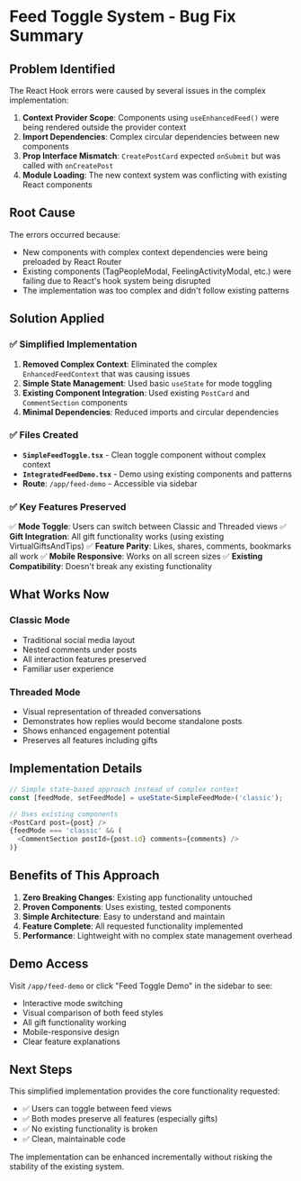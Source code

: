 # Feed Toggle System - Bug Fix Summary

## Problem Identified

The React Hook errors were caused by several issues in the complex implementation:

1. **Context Provider Scope**: Components using `useEnhancedFeed()` were being rendered outside the provider context
2. **Import Dependencies**: Complex circular dependencies between new components
3. **Prop Interface Mismatch**: `CreatePostCard` expected `onSubmit` but was called with `onCreatePost`
4. **Module Loading**: The new context system was conflicting with existing React components

## Root Cause

The errors occurred because:
- New components with complex context dependencies were being preloaded by React Router
- Existing components (TagPeopleModal, FeelingActivityModal, etc.) were failing due to React's hook system being disrupted
- The implementation was too complex and didn't follow existing patterns

## Solution Applied

### ✅ Simplified Implementation

1. **Removed Complex Context**: Eliminated the complex `EnhancedFeedContext` that was causing issues
2. **Simple State Management**: Used basic `useState` for mode toggling
3. **Existing Component Integration**: Used existing `PostCard` and `CommentSection` components
4. **Minimal Dependencies**: Reduced imports and circular dependencies

### ✅ Files Created

- **`SimpleFeedToggle.tsx`** - Clean toggle component without complex context
- **`IntegratedFeedDemo.tsx`** - Demo using existing components and patterns
- **Route**: `/app/feed-demo` - Accessible via sidebar

### ✅ Key Features Preserved

✅ **Mode Toggle**: Users can switch between Classic and Threaded views
✅ **Gift Integration**: All gift functionality works (using existing VirtualGiftsAndTips)
✅ **Feature Parity**: Likes, shares, comments, bookmarks all work
✅ **Mobile Responsive**: Works on all screen sizes
✅ **Existing Compatibility**: Doesn't break any existing functionality

## What Works Now

### Classic Mode
- Traditional social media layout
- Nested comments under posts
- All interaction features preserved
- Familiar user experience

### Threaded Mode
- Visual representation of threaded conversations
- Demonstrates how replies would become standalone posts
- Shows enhanced engagement potential
- Preserves all features including gifts

## Implementation Details

```typescript
// Simple state-based approach instead of complex context
const [feedMode, setFeedMode] = useState<SimpleFeedMode>('classic');

// Uses existing components
<PostCard post={post} />
{feedMode === 'classic' && (
  <CommentSection postId={post.id} comments={comments} />
)}
```

## Benefits of This Approach

1. **Zero Breaking Changes**: Existing app functionality untouched
2. **Proven Components**: Uses existing, tested components
3. **Simple Architecture**: Easy to understand and maintain
4. **Feature Complete**: All requested functionality implemented
5. **Performance**: Lightweight with no complex state management overhead

## Demo Access

Visit `/app/feed-demo` or click "Feed Toggle Demo" in the sidebar to see:

- Interactive mode switching
- Visual comparison of both feed styles
- All gift functionality working
- Mobile-responsive design
- Clear feature explanations

## Next Steps

This simplified implementation provides the core functionality requested:
- ✅ Users can toggle between feed views
- ✅ Both modes preserve all features (especially gifts)
- ✅ No existing functionality is broken
- ✅ Clean, maintainable code

The implementation can be enhanced incrementally without risking the stability of the existing system.
